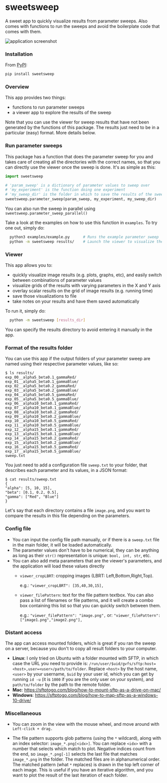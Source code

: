 # sweetsweep
A sweet app to quickly visualize results from parameter sweeps.
Also comes with functions to run the sweeps and avoid the boilerplate code that comes with them.

![application screenshot](./screenshots/app.png)

### Installation

From [PyPI](https://pypi.org/project/sweetsweep/):
```bash
pip install sweetsweep
```

### Overview

This app provides two things:
- functions to run parameter sweeps
- a viewer app to explore the results of the sweep

Note that you can use the viewer for sweep results that have not been generated
by the functions of this package. The results just need to be in a particular (easy) format.
More details below.

### Run parameter sweeps

This package has a function that does the parameter sweep for you and takes care of creating all the
directories with the correct names, so that you can directly use the viewer once the sweep is done.
It's as simple as this:
```python
import sweetsweep

# 'param_sweep' is a dictionary of parameter values to sweep over
# 'my_experiment' is the function doing one experiment
# 'my_sweep_dir' is the folder in which to save the results of the sweep
sweetsweep.parameter_sweep(param_sweep, my_experiment, my_sweep_dir)
```
You can also run the sweep in parallel using `sweetsweep.parameter_sweep_parallel()`

Take a look at the examples on how to use this function in `examples`. To try one out, simply do:
```bash
  python3 examples/example.py      # Runs the example parameter sweep
  python -m sweetsweep results/    # Launch the viewer to visualize the results
```

### Viewer

This app allows you to:
- quickly visualize image results (e.g. plots, graphs, etc), and easily switch between
combinations of parameter values
- visualize grids of the results with varying parameters in the X and Y axis
- overlay scalar results on the grid of image results (e.g. running time)
- save those visualizations to file
- take notes on your results and have them saved automatically

To run it, simply do:
```bash
  python -m sweetsweep [results_dir]
```
You can specify the results directory to avoid entering it manually in the app.


### Format of the results folder

You can use this app if the output folders of your parameter sweep are
named using their respective parameter values, like so:
```
$ ls results/
exp_00__alpha5_beta0.1_gammaRed/
exp_01__alpha5_beta0.1_gammaBlue/
exp_02__alpha5_beta0.2_gammaRed/
exp_03__alpha5_beta0.2_gammaBlue/
exp_04__alpha5_beta0.5_gammaRed/
exp_05__alpha5_beta0.5_gammaBlue/
exp_06__alpha10_beta0.1_gammaRed/
exp_07__alpha10_beta0.1_gammaBlue/
exp_08__alpha10_beta0.2_gammaRed/
exp_09__alpha10_beta0.2_gammaBlue/
exp_10__alpha10_beta0.5_gammaRed/
exp_11__alpha10_beta0.5_gammaBlue/
exp_12__alpha15_beta0.1_gammaRed/
exp_13__alpha15_beta0.1_gammaBlue/
exp_14__alpha15_beta0.2_gammaRed/
exp_15__alpha15_beta0.2_gammaBlue/
exp_16__alpha15_beta0.5_gammaRed/
exp_17__alpha15_beta0.5_gammaBlue/
sweep.txt
```

You just need to add a configuration file `sweep.txt` to your folder,
that describes each parameter and its values, in a JSON format:
```
$ cat results/sweep.txt
{
"alpha": [5, 10, 15],
"beta": [0.1, 0.2, 0.5],
"gamma": ["Red", "Blue"]
}
```
Let's say that each directory contains a file `image.png`,
and you want to compare the results in this file depending on the parameters.


### Config file

- You can input the config file path manually, or if there is a `sweep.txt`
  file in the main folder, it will be loaded automatically.
- The parameter values don't have to be numerical, they can be anything as
  long as their `str()` representation is unique: `bool, int, str`, etc.
- You can also add meta parameters that are the viewer's parameters, and
  the application will load these values directly
  - `viewer_cropLBRT`: cropping images (LBRT: Left,Bottom,Right,Top).

    e.g.: `"viewer_cropLBRT": [35,40,30,15],`
  - `viewer_filePattern`: text for the file pattern textbox. You can also pass
  a list of filenames or file patterns, and it will create a combo box containing
  this list so that you can quickly switch between them.

    e.g.: `"viewer_filePattern": "image.png",`
    or: `"viewer_filePattern": ["image1.png","image2.png"],`

### Distant access

The app can access mounted folders, which is great if you ran the sweep on
a server, because you don't to copy all result folders to your computer.

  - **Linux**: I only tried on Ubuntu with a folder mounted with SFTP, in which case the
  URL you need to provide is:
  `/run/user/$uid/gvfs/sftp:host=<host>,user=<user>/path/to/folder`.
  Replace `<host>` by the host name, `<user>` by your username, `$uid` by
  your user id, which you can get by running `id -u` (it is `1000` if you are the
  only user on your system), and `path/to/folder` by the path to the remote folder.
  - **Mac**: https://sftptogo.com/blog/how-to-mount-sftp-as-a-drive-on-mac/
  - **Windows**: https://sftptogo.com/blog/how-to-map-sftp-as-a-windows-10-drive/

### Miscellaneous

- You can zoom in the view with the mouse wheel, and move around with
  `Left-click + drag.`

- The file pattern supports glob patterns (using the `*` wildcard), along with
  an index selector: `image_*.png[<idx>]`. You can replace `<idx>` with a number
  that selects which match to plot. Negative indices count from the end, so
  `image_*.png[-1]` selects the last file that matches `image_*.png` in the
  folder. The matched files are in alphanumerical order. The matched pattern
  (what `*` replaces) is drawn in the top left corner of each image. This is
  useful if you have an iterative algorithm, and you want to plot the result
  of the last iteration of each folder.
